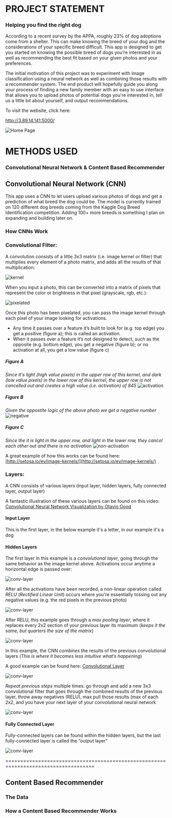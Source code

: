 # PROJECT STATEMENT
### Helping you find the right dog

According to a recent survey by the APPA, roughly 23% of dog adoptions come from a shelter. This can make knowing the breed of your dog and the considerations of your specific breed difficult. This app is designed to get you started on knowing the possible breed of dogs you’re interested in as well as recommending the best fit based on your given photos and your preferences.

The initial motivation of this project was to experiment with image classification using a neural network as well as combining those results with a recommender system. The end product will hopefully guide you along your process of finding a new family member with an easy to use interface that allows you to upload photos of potential dogs you're interested in, tell us a little bit about yourself, and output recommendations.


To visit the website, click here:

http://3.89.14.141:5000/

![Home Page](https://s3.amazonaws.com/capstone-bucket-galvd83/readme/home_page.png)

# METHODS USED
### Convolutional Neural Network & Content Based Recommender

## Convolutional Neural Network (CNN)

This app uses a CNN to let users upload various photos of dogs and get a prediction of what breed the dog could be.  The model is currently trained on 120 different dog breeds coming from the Kaggle Dog Breed Identification competition.  Adding 100+ more breeds is something I plan on expanding and building later on.

### How CNNs Work

### Convolutional Filter:

A convolution consists of a little 3x3 matrix  (i.e. image kernel or filter) that multiplies every element of a photo matrix, and adds all the results of that multiplication:

![kernel](https://s3.amazonaws.com/capstone-bucket-galvd83/readme/kernel.png)

When you input a photo, this can be converted into a matrix of pixels that represent the color or brightness in that pixel (grayscale, rgb, etc.):

![pixelated](https://s3.amazonaws.com/capstone-bucket-galvd83/readme/photo_pixels.png)

Once this photo has been pixelated, you can pass the image kernel through each pixel of your image looking for activations.
* Any time it passes over a feature it’s built to look for (e.g. top edge) you get a positive (figure a); this is called an activation.  
* When it passes over a feature it’s not designed to detect, such as the opposite (e.g. bottom edge), you get a negative (figure b); or no activation at all, you get a low value (figure c)

##### Figure A
_Since it's light (high value pixels) in the upper row of this kernel, and dark (low value pixels) in the lower row of this kernel, the upper row is not cancelled out and creates a high value (i.e. activation) of 845_
![activation](https://s3.amazonaws.com/capstone-bucket-galvd83/readme/activation.png)

##### Figure B
_Given the oppostite logic of the above photo we get a negative number_
![negative](https://s3.amazonaws.com/capstone-bucket-galvd83/readme/activation_negative.png)

##### Figure C
_Since the it is light in the upper row, and light in the lower row, they cancel each other out and there is no activation_
![non-activation](https://s3.amazonaws.com/capstone-bucket-galvd83/readme/not_activation.png)

A great example of how this works can be found here:
[http://setosa.io/ev/image-kernels/](http://setosa.io/ev/image-kernels/)

### Layers:

A CNN consists of various layers (input layer, hidden layers, fully connected layer, output layer)

A fantastic illustration of these various layers can be found on this video:
[Convolutional Neural Network Visualization by Otavio Good](https://www.youtube.com/watch?v=f0t-OCG79-U)

#### Input Layer
This is the first layer, in the below example it's a letter, in our example it's a dog

#### Hidden Layers

The first layer in this example is a *convolutional layer*, going through the same behavior as the image kernel above.  Activations occur anytime a horizontal edge is passed over:

![conv-layer](https://s3.amazonaws.com/capstone-bucket-galvd83/readme/layer1.png)

After all the activations have been recorded, a non-linear operation called *RELU* (_Rectified Linear Unit_) occurs where you're essentially tossing out any negative values (e.g. the red pixels in the previous photo)

![conv-layer](https://s3.amazonaws.com/capstone-bucket-galvd83/readme/layer2.png)

After RELU, this example goes through a *max pooling layer*, where it replaces every 2x2 section of your previous layer its maximum (_keeps it the same, but quarters the size of the matrix_)

![conv-layer](https://s3.amazonaws.com/capstone-bucket-galvd83/readme/layer3.png)

In this example, the CNN *combines* the results of the previous convolutional layers (_This is where it becomes less intuitive what’s happening_)

A good example can be found here: [Convolutional Layer](http://cs231n.github.io/convolutional-networks/#conv)

![conv-layer](https://s3.amazonaws.com/capstone-bucket-galvd83/readme/layer4.png)

*Repeat previous steps* multiple times: go through and add a new 3x3 convolutional filter that goes through the combined results of the previous layer, throw away negatives (RELU), max pull those results (max of each 2x2, and you have your next layer of your convolutional neural network

![conv-layer](https://s3.amazonaws.com/capstone-bucket-galvd83/readme/layer5.png)

#### Fully Connected Layer
Fully-connected layers can be found within the hidden layers, but the last fully-connected layer is called the “output layer”

![conv-layer](https://s3.amazonaws.com/capstone-bucket-galvd83/readme/layer6.png)

====================================================================================

## Content Based Recommender

### The Data

### How a Content Based Recommender Works
